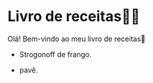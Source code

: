 # Livro de receitas:man_cook:

Olá! Bem-vindo ao meu livro de receitas:wave:

- Strogonoff de frango.

- pavê.

